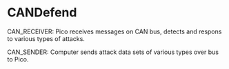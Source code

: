 # CANDefend

CAN_RECEIVER: Pico receives messages on CAN bus, detects and respons to various types of attacks.

CAN_SENDER: Computer sends attack data sets of various types over bus to Pico.